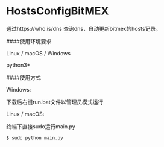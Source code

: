 # HostsConfigBitMEX
通过https://who.is/dns 查询dns，自动更新bitmex的hosts记录。

####使用环境要求

Linux / macOS / Windows

python3+

####使用方式

Windows: 

下载后右键run.bat文件以管理员模式运行

Linux / macOS: 

终端下直接sudo运行main.py

`$ sudo python main.py `